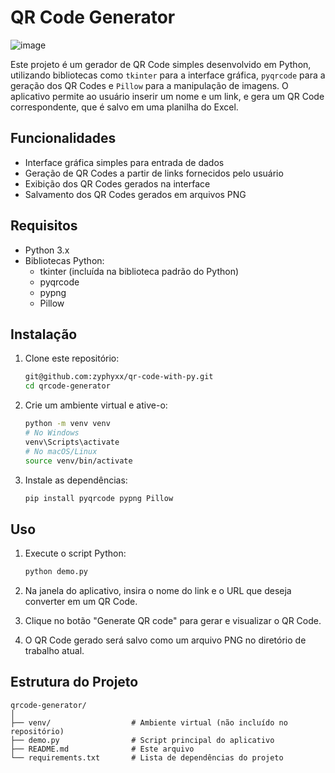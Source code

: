
# QR Code Generator

![image](https://github.com/zyphyxx/qr-code-with-py/assets/127572883/4a27acb5-fc8e-4905-99f3-06d407ecbee5)


Este projeto é um gerador de QR Code simples desenvolvido em Python, utilizando bibliotecas como `tkinter` para a interface gráfica, `pyqrcode` para a geração dos QR Codes e `Pillow` para a manipulação de imagens. O aplicativo permite ao usuário inserir um nome e um link, e gera um QR Code correspondente, que é salvo em uma planilha do Excel.

## Funcionalidades

- Interface gráfica simples para entrada de dados
- Geração de QR Codes a partir de links fornecidos pelo usuário
- Exibição dos QR Codes gerados na interface
- Salvamento dos QR Codes gerados em arquivos PNG

## Requisitos

- Python 3.x
- Bibliotecas Python:
  - tkinter (incluída na biblioteca padrão do Python)
  - pyqrcode
  - pypng
  - Pillow

## Instalação

1. Clone este repositório:

   ```sh
   git@github.com:zyphyxx/qr-code-with-py.git
   cd qrcode-generator
   ```

2. Crie um ambiente virtual e ative-o:

   ```sh
   python -m venv venv
   # No Windows
   venv\Scripts\activate
   # No macOS/Linux
   source venv/bin/activate
   ```

3. Instale as dependências:

   ```sh
   pip install pyqrcode pypng Pillow
   ```

## Uso

1. Execute o script Python:

   ```sh
   python demo.py
   ```

2. Na janela do aplicativo, insira o nome do link e o URL que deseja converter em um QR Code.
3. Clique no botão "Generate QR code" para gerar e visualizar o QR Code.
4. O QR Code gerado será salvo como um arquivo PNG no diretório de trabalho atual.

## Estrutura do Projeto

```
qrcode-generator/
│
├── venv/                  # Ambiente virtual (não incluído no repositório)
├── demo.py                # Script principal do aplicativo
├── README.md              # Este arquivo
└── requirements.txt       # Lista de dependências do projeto
```
